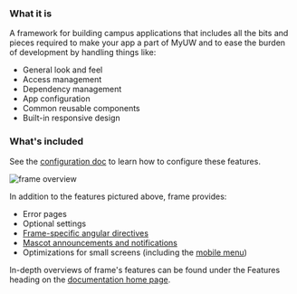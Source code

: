 ### What it is
A framework for building campus applications that includes all the bits and pieces required to make your app a part of MyUW and to ease the burden of 
development by handling things like:
+ General look and feel
+ Access management
+ Dependency management
+ App configuration
+ Common reusable components
+ Built-in responsive design

### What's included
See the [configuration doc](#/md/configuration) to learn how to configure these features.

<img src="img/frame-overview.png" alt="frame overview">


In addition to the features pictured above, frame provides:
+ Error pages
+ Optional settings
+ [Frame-specific angular directives](#/md/directives)
+ [Mascot announcements and notifications](#/md/announcements)
+ Optimizations for small screens (including the [mobile menu](img/mobile-menu.png))

In-depth overviews of frame's features can be found under the Features heading on the [documentation home page](#/home).
